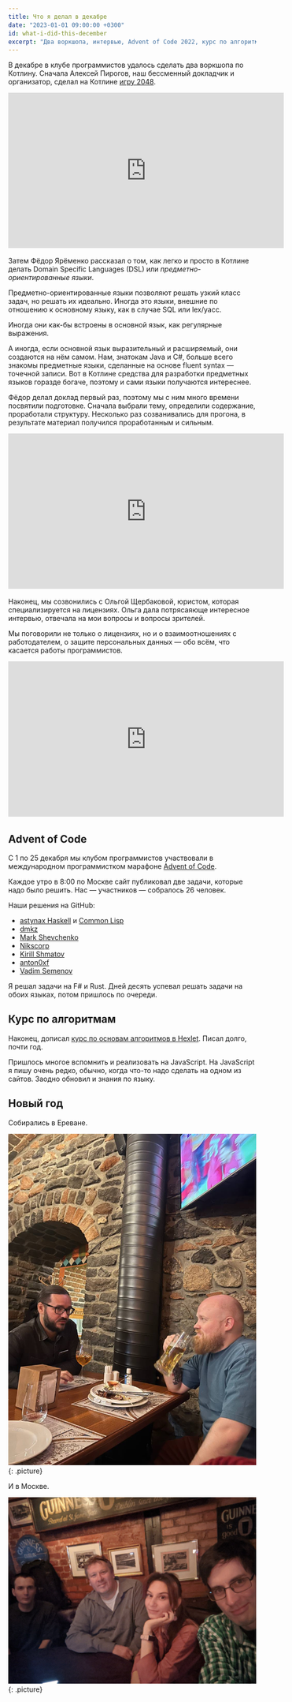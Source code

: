 ```yaml
---
title: Что я делал в декабре
date: "2023-01-01 09:00:00 +0300"
id: what-i-did-this-december
excerpt: "Два воркшопа, интервью, Advent of Code 2022, курс по алгоритмам и Новый год."
---
```


В декабре в клубе программистов удалось сделать два воркшопа по Котлину. Сначала Алексей Пирогов, наш бессменный докладчик и организатор, сделал на Котлине [игру 2048](https://ru.wikipedia.org/wiki/2048_(%D0%B8%D0%B3%D1%80%D0%B0)).

<div class="video">
    <iframe width="560" height="315" src="https://www.youtube.com/embed/V2YqLtD3HoU" title="YouTube video player" frameborder="0" allow="accelerometer; autoplay; clipboard-write; encrypted-media; gyroscope; picture-in-picture; web-share" allowfullscreen></iframe>
</div>

Затем Фёдор Ярёменко рассказал о том, как легко и просто в Котлине делать Domain Specific Languages (DSL) или *предметно-ориентированные языки*.

Предметно-ориентированные языки позволяют решать узкий класс задач, но решать их идеально. Иногда это языки, внешние по отношению к основному языку, как в случае SQL или lex/yacc.

Иногда они как-бы встроены в основной язык, как регулярные выражения.

А иногда, если основной язык выразительный и расширяемый, они создаются на нём самом. Нам, знатокам Java и C#, больше всего знакомы предметные языки, сделанные на основе fluent syntax — точечной записи. Вот в Котлине средства для разработки предметных языков горазде богаче, поэтому и сами языки получаются интереснее.

Фёдор делал доклад первый раз, поэтому мы с ним много времени посвятили подготовке. Сначала выбрали тему, определили содержание, проработали структуру. Несколько раз созванивались для прогона, в результате материал получился проработанным и сильным.

<div class="video">
    <iframe width="560" height="315" src="https://www.youtube.com/embed/8Js9WtiN2kg" title="YouTube video player" frameborder="0" allow="accelerometer; autoplay; clipboard-write; encrypted-media; gyroscope; picture-in-picture; web-share" allowfullscreen></iframe>
</div>

Наконец, мы созвонились с Ольгой Щербаковой, юристом, которая специализируется на лицензиях. Ольга дала потрясаяюще интересное интервью, отвечала на мои вопросы и вопросы зрителей.

Мы поговорили не только о лицензиях, но и о взаимоотношениях с работодателем, о защите персональных данных — обо всём, что касается работы программистов.

<div class="video">
    <iframe width="560" height="315" src="https://www.youtube.com/embed/4kiqhUzmp8I" title="YouTube video player" frameborder="0" allow="accelerometer; autoplay; clipboard-write; encrypted-media; gyroscope; picture-in-picture; web-share" allowfullscreen></iframe>
</div>

## Advent of Code

С 1 по 25 декабря мы клубом программистов участвовали в международном программистком марафоне [Advent of Code](https://adventofcode.com/).

Каждое утро в 8:00 по Москве сайт публиковал две задачи, которые надо было решить. Нас — участников — собралось 26 человек.

Наши решения на GitHub:

* [astynax Haskell](https://github.com/astynax/adventofcode2022.hs) и
  [Common Lisp](https://github.com/astynax/adventofcode2022.lisp)
* [dmkz](https://github.com/dmkz/competitive-programming/tree/master/contests/Advent-of-Code-2022)
* [Mark Shevchenko](https://github.com/markshevchenko/adventofcode2022)
* [Nikscorp](https://github.com/Nikscorp/advent_of_code_2022)
* [Kirill Shmatov](https://github.com/kshmatov/advent2022)
* [anton0xf](https://github.com/anton0xf/aoc2022)
* [Vadim Semenov](https://github.com/vadsemenov/AdventOfCode)

Я решал задачи на F# и Rust. Дней десять успевал решать задачи на обоих языках, потом пришлось по очереди.

## Курс по алгоритмам

Наконец, дописал [курс по основам алгоритмов в Hexlet](https://ru.hexlet.io/courses/basic-algorithms). Писал долго, почти год.

Пришлось многое вспомнить и реализовать на JavaScript. На JavaScript я пишу очень редко, обычно, когда что-то надо сделать на одном из сайтов. Заодно обновил и знания по языку.

## Новый год

Собирались в Ереване.

![В Ереване](/img/newyear-2023-yerevan.jpg){: .picture}

И в Москве.

![В Москве](/img/newyear-2023-moscow.jpg){: .picture}
